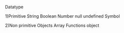 Datatype 

1)Primitive 
String
Boolean
Number 
null
undefined
Symbol

2)Non primitive 
Objects 
Array
Functions 
object